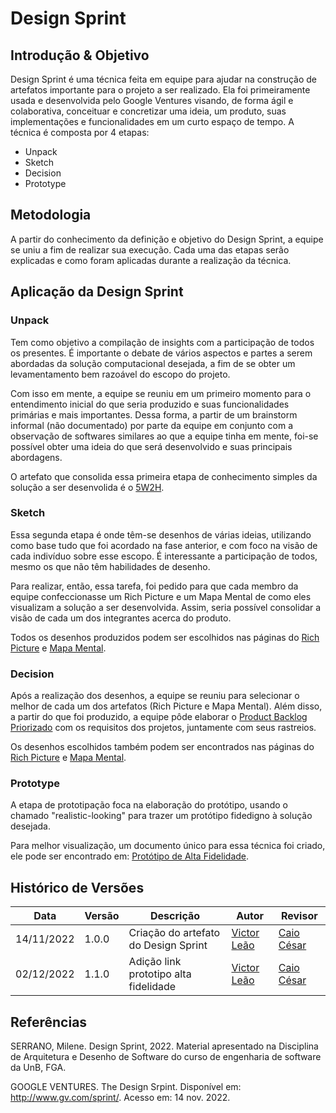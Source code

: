 # Design Sprint

## Introdução & Objetivo

Design Sprint é uma técnica feita em equipe para ajudar na construção de artefatos importante para o projeto a ser realizado. Ela foi primeiramente usada e desenvolvida pelo Google Ventures visando, de forma ágil e colaborativa, conceituar e concretizar uma ideia, um produto, suas implementações e funcionalidades em um curto espaço de tempo. A técnica é composta por 4 etapas:

- Unpack
- Sketch
- Decision
- Prototype

## Metodologia

A partir do conhecimento da definição e objetivo do Design Sprint, a equipe se uniu a fim de realizar sua execução. Cada uma das etapas serão explicadas e como foram aplicadas durante a realização da técnica.

## Aplicação da Design Sprint

### Unpack

Tem como objetivo a compilação de insights com a participação de todos os presentes. É importante o debate de vários aspectos e partes a serem abordadas da solução computacional desejada, a fim de se obter um levamentamento bem razoável do escopo do projeto.

Com isso em mente, a equipe se reuniu em um primeiro momento para o entendimento inicial do que seria produzido e suas funcionalidades primárias e mais importantes. Dessa forma, a partir de um brainstorm informal (não documentado) por parte da equipe em conjunto com a observação de softwares similares ao que a equipe tinha em mente, foi-se possível obter uma ideia do que será desenvolvido e suas principais abordagens.

O artefato que consolida essa primeira etapa de conhecimento simples da solução a ser desenvolida é o [5W2H](https://unbarqdsw2022-2.github.io/2022.2_G5_SoftSteakHouse/#/base/abordagem-geral/5w2h).

### Sketch

Essa segunda etapa é onde têm-se desenhos de várias ideias, utilizando como base tudo que foi acordado na fase anterior, e com foco na visão de cada indivíduo sobre esse escopo. É interessante a participação de todos, mesmo os que não têm habilidades de desenho.

Para realizar, então, essa tarefa, foi pedido para que cada membro da equipe confeccionasse um Rich Picture e um Mapa Mental de como eles visualizam a solução a ser desenvolvida. Assim, seria possível consolidar a visão de cada um dos integrantes acerca do produto.

Todos os desenhos produzidos podem ser escolhidos nas páginas do [Rich Picture](https://unbarqdsw2022-2.github.io/2022.2_G5_SoftSteakHouse/#/base/abordagem-geral/rich_picture.md) e [Mapa Mental](https://unbarqdsw2022-2.github.io/2022.2_G5_SoftSteakHouse/#/base/abordagem-geral/mapa_mental.md). 

### Decision

Após a realização dos desenhos, a equipe se reuniu para selecionar o melhor de cada um dos artefatos (Rich Picture e Mapa Mental). Além disso, a partir do que foi produzido, a equipe pôde elaborar o [Product Backlog Priorizado](https://unbarqdsw2022-2.github.io/2022.2_G5_SoftSteakHouse/#/base/abordagem-geral/product_backlog.md) com os requisitos dos projetos, juntamente com seus rastreios.

Os desenhos escolhidos também podem ser encontrados nas páginas do [Rich Picture](https://unbarqdsw2022-2.github.io/2022.2_G5_SoftSteakHouse/#/base/abordagem-geral/rich_picture.md) e [Mapa Mental](https://unbarqdsw2022-2.github.io/2022.2_G5_SoftSteakHouse/#/base/abordagem-geral/mapa_mental.md). 

### Prototype

A etapa de prototipação foca na elaboração do protótipo, usando o chamado "realistic-looking" para trazer um protótipo fidedigno à solução desejada.

Para melhor visualização, um documento único para essa técnica foi criado, ele pode ser encontrado em: [Protótipo de Alta Fidelidade](https://unbarqdsw2022-2.github.io/2022.2_G5_SoftSteakHouse/#/base/abordagem-geral/prototipo-alta-fidelidade).

## Histórico de Versões

|    Data    | Versão |            Descrição           |       Autor     |    Revisor    |
|  --------  |  ----  |            ----------          | --------------- |    -------    |
| 14/11/2022 |  1.0.0 |  Criação do artefato do Design Sprint    |   [Victor Leão](https://github.com/victorleaoo)    |       [Caio César](https://github.com/oCaioOliveira)     |
| 02/12/2022 |  1.1.0 |  Adição link prototipo alta fidelidade    |   [Victor Leão](https://github.com/victorleaoo)    |       [Caio César](https://github.com/oCaioOliveira)     |

## Referências

SERRANO, Milene. Design Sprint, 2022. Material apresentado na Disciplina de Arquitetura e Desenho de Software do curso de engenharia de software da UnB, FGA.

GOOGLE VENTURES. The Design Srpint. Disponível em: http://www.gv.com/sprint/. Acesso em: 14 nov. 2022.
